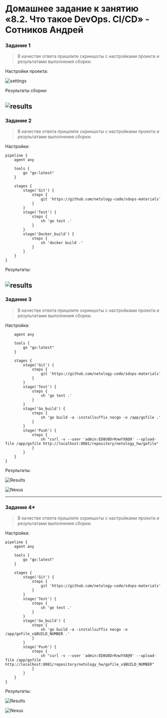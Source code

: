 # Домашнее задание к занятию «8.2. Что такое DevOps. СI/СD» - Сотников Андрей

### Задание 1  

> В качестве ответа пришлите скриншоты с настройками проекта и результатами выполнения сборки.

Настройки проекта:

![settings](https://github.com/a-sotnikov/homework_8.2_devops/blob/main/task1_config.png)
  
Результаты сборки:

![results](https://github.com/a-sotnikov/homework_8.2_devops/blob/main/task1_result.png)
---

### Задание 2

> В качестве ответа пришлите скриншоты с настройками проекта и результатами выполнения сборки.

Настройки:
```
pipeline {
    agent any
    
    tools {
        go "go:latest"
    }
    
    stages {
        stage('Git') {
            steps {
                git 'https://github.com/netology-code/sdvps-materials'
            }
        }
        stage('Test') {
            steps {
                sh 'go test .'
            }
        }
        stage('Docker_build') {
            steps {
                sh 'docker build .'
            }
        }
    }
}

```
Результаты:

![results](https://github.com/a-sotnikov/homework_8.2_devops/blob/main/task2_result.png)
---

### Задание 3

> В качестве ответа пришлите скриншоты с настройками проекта и результатами выполнения сборки.

Настройка:

```pipeline {
    agent any
    
    tools {
        go "go:latest"
    }
    
    stages {
        stage('Git') {
            steps {
                git 'https://github.com/netology-code/sdvps-materials'
            }
        }
        stage('Test') {
            steps {
                sh 'go test .'
            }
        }
        stage('Go_build') {
            steps {
                sh 'go build -a -installsuffix nocgo -o /app/gofile .'
            }
        }
        stage('Push') {
            steps {
                sh "curl -v --user 'admin:ED8U8DrKnwYX8@9' --upload-file /app/gofile http://localhost:8081/repository/netology_hw/gofile"
            }
        }
    }
}
```
Результаты:

![Results](https://github.com/a-sotnikov/homework_8.2_devops/blob/main/task3_result.png)

![Nexus](https://github.com/a-sotnikov/homework_8.2_devops/blob/main/task3_nexus.png)

---

### Задание 4*

> В качестве ответа пришлите скриншоты с настройками проекта и результатами выполнения сборки.

Настройка:

```
pipeline {
    agent any
    
    tools {
        go "go:latest"
    }
    
    stages {
        stage('Git') {
            steps {
                git 'https://github.com/netology-code/sdvps-materials'
            }
        }
        stage('Test') {
            steps {
                sh 'go test .'
            }
        }
        stage('Go_build') {
            steps {
                sh 'go build -a -installsuffix nocgo -o /app/gofile_v$BUILD_NUMBER .'
            }
        }
        stage('Push') {
            steps {
                sh "curl -v --user 'admin:ED8U8DrKnwYX8@9' --upload-file /app/gofile http://localhost:8081/repository/netology_hw/gofile_v$BUILD_NUMBER"
            }
        }
    }
}

```
Результаты:

![Results](https://github.com/a-sotnikov/homework_8.2_devops/blob/main/task4_result.png)

![Nexus](https://github.com/a-sotnikov/homework_8.2_devops/blob/main/task4_nexus.png)
